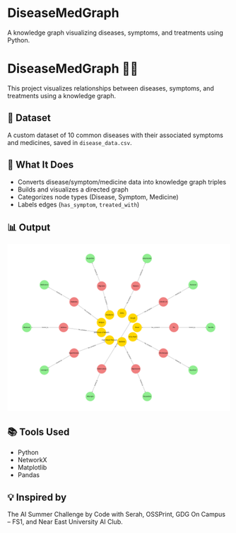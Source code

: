 # DiseaseMedGraph
A knowledge graph visualizing diseases, symptoms, and treatments using Python.

# DiseaseMedGraph 🦠💊

This project visualizes relationships between diseases, symptoms, and treatments using a knowledge graph.

## 📁 Dataset
A custom dataset of 10 common diseases with their associated symptoms and medicines, saved in `disease_data.csv`.

## 🧠 What It Does
- Converts disease/symptom/medicine data into knowledge graph triples
- Builds and visualizes a directed graph
- Categorizes node types (Disease, Symptom, Medicine)
- Labels edges (`has_symptom`, `treated_with`)

## 📊 Output
![Graph](disease_graph.png)

## 📚 Tools Used
- Python
- NetworkX
- Matplotlib
- Pandas

## 💡 Inspired by
The AI Summer Challenge by Code with Serah, OSSPrint, GDG On Campus – FS1, and Near East University AI Club.
